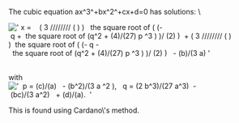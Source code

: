 The cubic equation ax^3^+bx^2^+cx+d=0 has solutions: \\

![' x =    ( 3 //////// ( ) )   the square root of (
(- q +  the square root of (q\^2 + (4)/(27) p \^3 ) )/ (2)
)  + ( 3 //////// ( ) )  the square root of (
(- q -  the square root of (q\^2 + (4)/(27) p \^3 ) )/ (2) )   - (b)/(3 a) '](../dictionary/equation_images/4437.1..png)

\
 with
!['  p = (c)/(a)   - (b\^2)/(3 a \^2 ),   q = (2 b\^3)/(27 a\^3)  - (bc)/(3 a\^2)   + (d)/(a).  '](../dictionary/equation_images/4437.2..png)

This is found using Cardano\\'s method.
